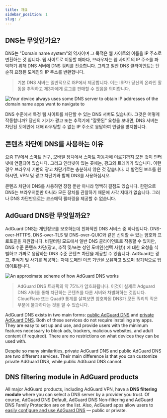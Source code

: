 ```yaml
---
title: 개요
sidebar_position: 1
slug: /
---
```


## DNS는 무엇인가요?

DNS는 "Domain name system"의 약자이며 그 목적은 웹 사이트의 이름을 IP 주소로 변환하는 것 입니다. 웹 사이트로 이동할 때마다, 브라우저는 웹 사이트의 IP 주소를 파악하기 위해 DNS 서버에 DNS 쿼리를 전송합니다.  그리고 일반 DNS 클라이언트는 단순히 요청된 도메인의 IP 주소를 반환합니다.

> 기본 DNS 서버는 일반적으로 ISP에서 제공합니다. 이는 ISP가 당신의 온라인 활동을 추적하고 제3자에게 로그를 판매할 수 있음을 의미합니다.

![Your device always uses some DNS server to obtain IP addresses of the domain name apps want to navigate to](https://cdn.adguard.com/public/Adguard/Blog/scr1.png)

DNS 수준에서 특정 웹 사이트를 차단할 수 있는 DNS 서버도 있습니다. 그것은 어떻게 작동합니까? 당신의 기기가 광고 또는 추적기에 "잘못된" 요청을 보내면, DNS 서버는 차단된 도메인에 대해 라우팅할 수 없는 IP 주소로 응답하여 연결을 방지합니다.

## 콘텐츠 차단에 DNS를 사용하는 이유

요즘 TV에서 스마트 전구, 모바일 장치에서 스마트 자동차에 이르기까지 모든 것이 인터넷에 연결되어 있습니다. 그리고 인터넷이 있는 곳에는, 광고와 트레커가 있습니다. 이런 경우 브라우저 기반의 광고 차단기로는 충분하지 않은 것 같습니다. 더 발전된 보호를 원하시면, VPN 및 광고 차단기와 함께 DNS를 사용하십시오.

콘텐츠 차단에 DNS를 사용하면 장점 뿐만 아니라 명백히 결점도 있습니다. 한편으로 DNS는 브라우저뿐만 아니라 모든 장치를 관찰하기 때문에 사각 지대가 없습니다. 그러나 DNS 차단만으로는 코스메틱 필터링을 제공할 수 없습니다.

## AdGuard DNS란 무엇일까요?

AdGuard DNS는 개인정보를 보호하는데 친화적인 DNS 서비스 중 하나입니다. DNS-over-HTTPS, DNS-over-TLS 및 DNS-over-QUIC와 같은 신뢰할 수 있는 암호화 프로토콜을 지원합니다. 비필터링 모드에서 일반 DNS 클라이언트로 작동할 수 있지만, DNS 수준 콘텐츠 차단(광고, 추적 및/또는 성인 도메인(선택 사항)) 에 대한 요청을 식별하고 가짜로 응답하는 DNS 수준 콘텐츠 차단을 제공할 수 있습니다. AdGuard는 광고, 추적기 및 사기를 제공하는 자체 도메인 이름 기반을 보유하고 있으며 정기적으로 업데이트됩니다.

![An approximate scheme of how AdGuard DNS works](https://cdn.adguard.com/public/Adguard/Blog/scr2.png)

> AdGuard DNS 트래픽의 약 75%가 암호화됩니다. 이것이 실제로 Adguard DNS 서버를 통해 차단하는 콘텐츠를 다른 서버와 차별화하는 것입니다. CloudFlare 또는 Quad9 통계를 살펴보면 암호화된 DNS가 모든 쿼리의 작은 부분에 불과하다는 것을 알 수 있습니다.

AdGuard DNS exists in two main forms: [public AdGuard DNS](public-dns/overview.md) and [private AdGuard DNS](private-dns/overview.md). Both of these services do not require installing any apps. They are easy to set up and use, and provide users with the minimum features necessary to block ads, trackers, malicious websites, and adult content (if required). There are no restrictions on what devices they can be used with.

Despite so many similarities, private AdGuard DNS and public AdGuard DNS are two different services. Their main difference is that you can customize private AdGuard DNS, while public AdGuard DNS cannot.

## DNS filtering module in AdGuard products

All major AdGuard products, including AdGuard VPN, have a **DNS filtering module** where you can select a DNS server by a provider you trust. Of course, AdGuard DNS Default, AdGuard DNS Non-filtering and AdGuard DNS Family Protection are on the list. Also, AdGuard apps allow users to [easily configure and use AdGuard DNS](https://adguard-dns.io/en/public-dns.html) — public or private.







